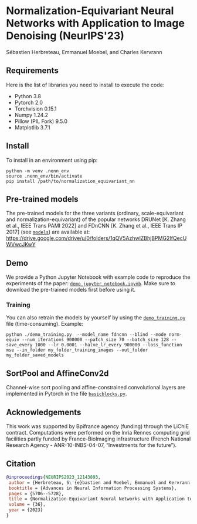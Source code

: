 # Normalization-Equivariant Neural Networks with Application to Image Denoising (NeurIPS'23)
Sébastien Herbreteau, Emmanuel Moebel, and Charles Kervrann

## Requirements

Here is the list of libraries you need to install to execute the code:
* Python 3.8
* Pytorch 2.0
* Torchvision 0.15.1
* Numpy 1.24.2
* Pillow (PIL Fork) 9.5.0
* Matplotlib 3.7.1

## Install

To install in an environment using pip:

```
python -m venv .nenn_env
source .nenn_env/bin/activate
pip install /path/to/normalization_equivariant_nn
```

## Pre-trained models

The pre-trained models for the three variants (ordinary, scale-equivariant and normalization-equivariant) of the popular networks DRUNet [K. Zhang et al., IEEE Trans PAMI 2022] and FDnCNN [K. Zhang et al., IEEE Trans IP 2017] (see [`models`](models/)) are available at: 
https://drive.google.com/drive/u/0/folders/1qQV5AzhwlZBhjBPMG2IfQecUWVwcJKwY

## Demo

We provide a Python Jupyter Notebook with example code to reproduce the experiments of the paper: [`demo_jupyter_notebook.ipynb`](demo_jupyter_notebook.ipynb). Make sure to download the pre-trained models first before using it.

### Training

You can also retrain the models by yourself by using the [`demo_training.py`](./demo_training.py) file (time-consuming). Example:
```
python ./demo_training.py  --model_name fdncnn --blind --mode norm-equiv --num_iterations 900000 --patch_size 70 --batch_size 128 --save_every 1000 --lr 0.0001 --halve_lr_every 900000 --loss_function mse --in_folder my_folder_training_images --out_folder my_folder_saved_models
```

## SortPool and AffineConv2d

Channel-wise sort pooling and affine-constrained convolutional layers are implemented in Pytorch in the file [`basicblocks.py`](models/basicblocks.py).

## Acknowledgements

This work was supported by Bpifrance agency (funding) through the LiChIE contract. Computations  were performed on the Inria Rennes computing grid facilities partly funded by France-BioImaging infrastructure (French National Research Agency - ANR-10-INBS-04-07, “Investments for the future”).

## Citation
```BibTex
@inproceedings{NEURIPS2023_12143893,
 author = {Herbreteau, S\'{e}bastien and Moebel, Emmanuel and Kervrann, Charles},
 booktitle = {Advances in Neural Information Processing Systems},
 pages = {5706--5728},
 title = {Normalization-Equivariant Neural Networks with Application to Image Denoising},
 volume = {36},
 year = {2023}
}
```

